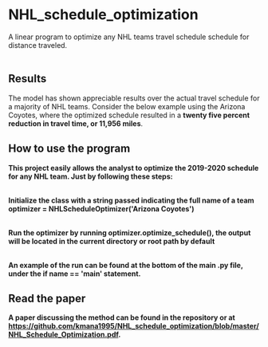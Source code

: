 # NHL_schedule_optimization
A linear program to optimize any NHL teams travel schedule schedule for distance traveled.<br><br>

## Results
The model has shown appreciable results over the actual travel schedule for a majority of NHL teams. Consider the below example using the Arizona Coyotes, where the optimized schedule resulted in a <b> twenty five percent reduction in travel time, or 11,956 miles</b>. <b>

## How to use the program
This project easily allows the analyst to optimize the 2019-2020 schedule for any NHL team. Just by following these steps:<br><br>

<b> Initialize the class with a string passed indicating the full name of a team</b> optimizer = NHLScheduleOptimizer('Arizona Coyotes')<br><br>

<b> Run the optimizer by running </b> optimizer.optimize_schedule(), <b> the output will be located in the current directory or root path by default </b><br><br>

An example of the run can be found at the bottom of the main .py file, under the if __name__ == '__main__' statement.

## Read the paper

A paper discussing the method can be found in the repository or at https://github.com/kmana1995/NHL_schedule_optimization/blob/master/NHL_Schedule_Optimization.pdf.
